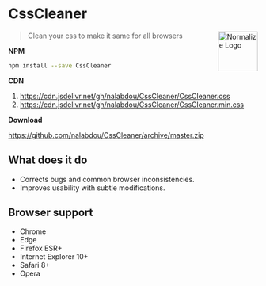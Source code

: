 # CssCleaner

<a href="https://github.com/nalabdou/CssCleaner"><img
  src="https://res.cloudinary.com/dhssksn5a/image/upload/v1576498897/CssCleaner.png" alt="Normalize Logo"
  width="80" height="80" align="right"></a>

> Clean your css to make it same for all browsers

**NPM**

```sh
npm install --save CssCleaner
```

**CDN**

1. <https://cdn.jsdelivr.net/gh/nalabdou/CssCleaner/CssCleaner.css>
2. <https://cdn.jsdelivr.net/gh/nalabdou/CssCleaner/CssCleaner.min.css>

**Download**

<https://github.com/nalabdou/CssCleaner/archive/master.zip>

## What does it do

* Corrects bugs and common browser inconsistencies.
* Improves usability with subtle modifications.

## Browser support

* Chrome
* Edge
* Firefox ESR+
* Internet Explorer 10+
* Safari 8+
* Opera
